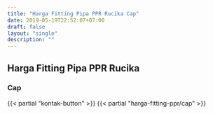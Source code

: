 ```yaml
---
title: "Harga Fitting Pipa PPR Rucika Cap"
date: 2019-05-19T22:52:07+07:00
draft: false
layout: "single"
description: ""
---
```


## Harga Fitting Pipa PPR Rucika
### Cap
{{< partial "kontak-button" >}}
{{< partial "harga-fitting-ppr/cap" >}}
